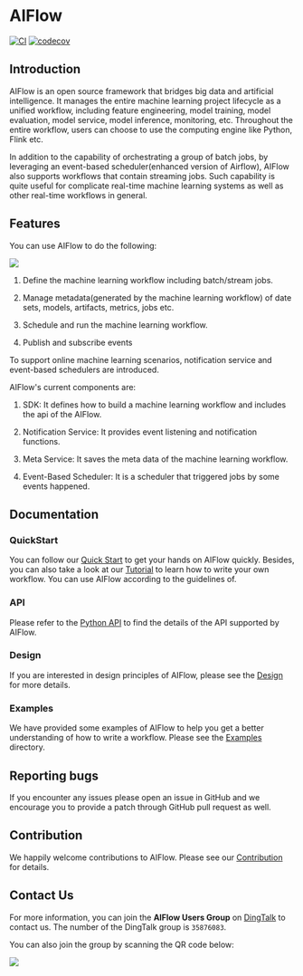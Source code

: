 # AIFlow

[![CI](https://github.com/flink-extended/ai-flow/actions/workflows/flink_ai_flow_ci.yml/badge.svg)](https://github.com/flink-extended/ai-flow/actions/workflows/flink_ai_flow_ci.yml)
[![codecov](https://codecov.io/gh/flink-extended/ai-flow/branch/master/graph/badge.svg?token=ISWZNXUYO5)](https://codecov.io/gh/flink-extended/ai-flow)

## Introduction

AIFlow is an open source framework that bridges big data and artificial intelligence. It manages the entire machine learning project lifecycle as a unified workflow, including feature engineering, model training, model evaluation, model service, model inference, monitoring, etc. Throughout the entire workflow, users can choose to use the computing engine like Python, Flink etc.

In addition to the capability of orchestrating a group of batch jobs, by leveraging an event-based scheduler(enhanced version of Airflow), AIFlow also supports workflows that contain streaming jobs. Such capability is quite useful for complicate real-time machine learning systems as well as other real-time workflows in general.

## Features

You can use AIFlow to do the following:

![](https://raw.githubusercontent.com/wiki/flink-extended/ai-flow/images/functions.png)

1. Define the machine learning workflow including batch/stream jobs.

2. Manage metadata(generated by the machine learning workflow) of date sets, models, artifacts, metrics, jobs etc.

3. Schedule and run the machine learning workflow.

4. Publish and subscribe events

To support online machine learning scenarios, notification service and event-based schedulers are introduced.

AIFlow's current components are:

1. SDK: It defines how to build a machine learning workflow and includes the api of the AIFlow.

2. Notification Service: It provides event listening and notification functions.

3. Meta Service: It saves the meta data of the machine learning workflow.

4. Event-Based Scheduler: It is a scheduler that triggered jobs by some events happened.

## Documentation

### QuickStart

You can follow our [Quick Start](https://github.com/flink-extended/ai-flow/wiki/Quick-Start) to get your hands on AIFlow quickly. Besides, you can also take a look at our [Tutorial](https://github.com/flink-extended/ai-flow/wiki/Tutorial) to learn how to write your own workflow. You can use AIFlow according to the guidelines of. 

### API

Please refer to the [Python API](https://github.com/flink-extended/ai-flow/wiki/Python-API) to find the details of the API supported by AIFlow.

### Design

If you are interested in design principles of AIFlow, please see the [Design](https://github.com/flink-extended/ai-flow/wiki/Design) for more details.

### Examples

We have provided some examples of AIFlow to help you get a better understanding of how to write a workflow. Please see the [Examples](https://github.com/flink-extended/ai-flow/tree/master/examples/) directory.

## Reporting bugs

If you encounter any issues please open an issue in GitHub and we encourage you to provide a patch through GitHub pull request as well.

## Contribution

We happily welcome contributions to AIFlow. Please see our [Contribution](https://github.com/flink-extended/ai-flow/wiki/Contribution) for details.

## Contact Us

For more information, you can join the **AIFlow Users Group** on [DingTalk](https://www.dingtalk.com) to contact us. The number of the DingTalk group is `35876083`. 

You can also join the group by scanning the QR code below:

![](https://raw.githubusercontent.com/wiki/alibaba/flink-ai-extended/images/dingtalk_qr_code.png)
